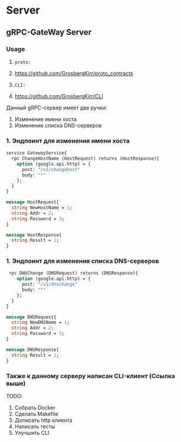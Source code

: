 # Server
## gRPC-GateWay Server

### Usage
1. ```proto: ```
2. https://github.com/GrosbergKirr/proto_contracts

3. ```CLI: ```
4. https://github.com/GrosbergKirr/CLI

Данный gRPC-сервер имеет две ручки:
1. Изменение имени хоста
2. Изменение списка DNS-серверов

### 1. Эндпоинт для изменения имени хоста


```proto
service GatewayService{
  rpc ChangeHostName (HostRequest) returns (HostResponse){
    option (google.api.http) = {
      post: "/v1/changehost"
      body: "*"
    };
  }
}

message HostRequest{
  string NewHostName = 1;
  string Addr = 2;
  string Password = 3;
}

message HostResponse{
  string Result = 1;
}

```


### 1. Эндпоинт для изменения списка DNS-серверов


```proto
 rpc DNSChange (DNSRequest) returns (DNSResponse){
    option (google.api.http) = {
      post: "/v1/dnschange"
      body: "*"
    };
  }
}

message DNSRequest{
  string NewDNSName = 1;
  string Addr = 2;
  string Password = 3;
}

message DNSResponse{
  string Result = 1;
}
```
### Также к данному серверу написан CLI-клиент (Ссылка выше)


TODO:
1. Собрать Docker
2. Сделать Makefile
3. Дописать http клиента
4. Написать тесты
5. Улучшить CLI

